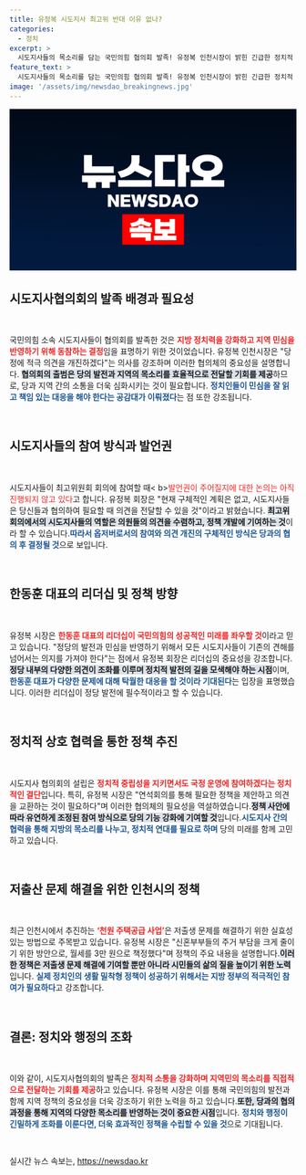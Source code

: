 ```yaml
---
title: 유정복 시도지사 최고위 반대 이유 없나?
categories:
  - 정치
excerpt: >
  시도지사들의 목소리를 담는 국민의힘 협의회 발족! 유정복 인천시장이 밝힌 긴급한 정치적 필요와 향후 계획이 주목받고 있습니다. 한동훈 대표와의 연계는 과연 어떤 변화를 가져올지!
feature_text: >
  시도지사들의 목소리를 담는 국민의힘 협의회 발족! 유정복 인천시장이 밝힌 긴급한 정치적 필요와 향후 계획이 주목받고 있습니다. 한동훈 대표와의 연계는 과연 어떤 변화를 가져올지!
image: '/assets/img/newsdao_breakingnews.jpg'
---
```


<p><img src="/assets/img/newsdao_breakingnews.jpg" alt="koreaapp 속보" /></p>

<h2 data-ke-size="size26">시도지사협의회의 발족 배경과 필요성</h2>

<p data-ke-size="size16">&nbsp;</p>

<p data-ke-size="size16">국민의힘 소속 시도지사들이 협의회를 발족한 것은 <b><span style="color: #ee2323;">지방 정치력을 강화하고 지역 민심을 반영하기 위해 동참하는 결정</span></b>임을 표명하기 위한 것이었습니다. 유정복 인천시장은 "당정에 적극 의견을 개진하겠다"는 의사를 강조하며 이러한 협의체의 중요성을 설명합니다. <b><span style="background-color: #21538527;">협의회의 출범은 당의 발전과 지역의 목소리를 효율적으로 전달할 기회를 제공</span></b>하므로, 당과 지역 간의 소통을 더욱 심화시키는 것이 필요합니다. <b><span style="color: #1a5490;">정치인들이 민심을 잘 읽고 책임 있는 대응을 해야 한다는 공감대가 이뤄졌다</span></b>는 점 또한 강조됩니다.</p>

<p data-ke-size="size16">&nbsp;</p>

<h2 data-ke-size="size26">시도지사들의 참여 방식과 발언권</h2>

<p data-ke-size="size16">&nbsp;</p>

<p data-ke-size="size16">시도지사들이 최고위원회 회의에 참여할 때< b><span style="color: #ee2323;">발언권이 주어질지에 대한 논의는 아직 진행되지 않고 있다</span></b>고 합니다. 유정복 회장은 "현재 구체적인 계획은 없고, 시도지사들은 당신들과 협의하여 필요할 때 의견을 전달할 수 있을 것"이라고 밝혔습니다. <b><span style="background-color: #21538527;">최고위 회의에서의 시도지사들의 역할은 의원들의 의견을 수렴하고, 정책 개발에 기여하는 것</span></b>이라 할 수 있습니다.<b><span style="color: #1a5490;">따라서 옵저버로서의 참여와 의견 개진의 구체적인 방식은 당과의 협의 후 결정될 것</span></b>으로 보입니다.</p>

<p data-ke-size="size16">&nbsp;</p>

<h2 data-ke-size="size26">한동훈 대표의 리더십 및 정책 방향</h2>

<p data-ke-size="size16">&nbsp;</p>

<p data-ke-size="size16">유정복 시장은 <b><span style="color: #ee2323;">한동훈 대표의 리더십이 국민의힘의 성공적인 미래를 좌우할 것</span></b>이라고 믿고 있습니다. "정당의 발전과 민심을 반영하기 위해서 모든 시도지사들이 기존의 견해를 넘어서는 의지를 가져야 한다"는 점에서 유정복 회장은 리더십의 중요성을 강조합니다.<b><span style="background-color: #21538527;">정당 내부의 다양한 의견이 조화를 이루며 정치적 발전의 길을 모색해야 하는 시점</span></b>이며, <b><span style="color: #1a5490;">한동훈 대표가 다양한 문제에 대해 탁월한 대응을 할 것이라 기대된다</span></b>는 입장을 표명했습니다. 이러한 리더십이 정당 발전에 필수적이라고 할 수 있습니다.</p>

<p data-ke-size="size16">&nbsp;</p>

<h2 data-ke-size="size26">정치적 상호 협력을 통한 정책 추진</h2>

<p data-ke-size="size16">&nbsp;</p>

<p data-ke-size="size16">시도지사 협의회의 설립은 <b><span style="color: #ee2323;">정치적 중립성을 지키면서도 국정 운영에 참여하겠다는 정치적인 결단</span></b>입니다. 특히, 유정복 시장은 "연석회의를 통해 필요한 정책을 제안하고 의견을 교환하는 것이 필요하다"며 이러한 협의체의 필요성을 역설하였습니다.<b><span style="background-color: #21538527;">정책 사안에 따라 유연하게 조정된 참여 방식으로 당의 기능 강화에 기여할 것</span></b>입니다.<b><span style="color: #1a5490;">시도지사 간의 협력을 통해 지방의 목소리를 나누고, 정치적 연대를 필요로 하며</span></b> 당의 미래를 함께 고민하고 있습니다.</p>

<p data-ke-size="size16">&nbsp;</p>

<h2 data-ke-size="size26">저출산 문제 해결을 위한 인천시의 정책</h2>

<p data-ke-size="size16">&nbsp;</p>

<p data-ke-size="size16">최근 인천시에서 추진하는 <b><span style="color: #ee2323;">‘천원 주택공급 사업’</span></b>은 저출생 문제를 해결하기 위한 실효성 있는 방법으로 주목받고 있습니다. 유정복 시장은 "신혼부부들의 주거 부담을 크게 줄이기 위한 방안으로, 월세를 3만 원으로 책정했다"며 정책의 주요 내용을 설명합니다.<b><span style="background-color: #21538527;">이러한 정책은 저출생 문제 해결에 기여할 뿐만 아니라 시민들의 삶의 질을 높이기 위한 노력</span></b>입니다. <b><span style="color: #1a5490;">실제 정치인의 생활 밀착형 정책이 성공하기 위해서는 지방 정부의 적극적인 참여가 필요하다</span></b>고 강조합니다.</p>

<p data-ke-size="size16">&nbsp;</p>

<h2 data-ke-size="size26">결론: 정치와 행정의 조화</h2>

<p data-ke-size="size16">&nbsp;</p>

<p data-ke-size="size16">이와 같이, 시도지사협의회의 발족은 <b><span style="color: #ee2323;">정치적 소통을 강화하며 지역민의 목소리를 직접적으로 전달하는 기회를 제공</span></b>하고 있습니다. 유정복 시장은 이를 통해 국민의힘의 발전과 함께 지역 정책의 중요성을 더욱 강조하기 위한 노력을 하고 있습니다.<b><span style="background-color: #21538527;">또한, 당과의 협의 과정을 통해 지역의 다양한 목소리를 반영하는 것이 중요한 시점</span></b>입니다. <b><span style="color: #1a5490;">정치와 행정이 긴밀하게 조화를 이룬다면, 더욱 효과적인 정책을 수립할 수 있을 것</span></b>으로 기대됩니다.</p>

<p data-ke-size="size16">&nbsp;</p>
실시간 뉴스 속보는, <a href="https://newsdao.kr" rel="dofollow">https://newsdao.kr</a>



